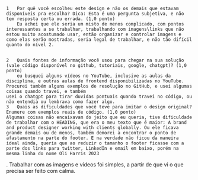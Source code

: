 	1	Por quê você escolheu este design e não os demais que estavam disponíveis pra escolha? Dica: Esta é uma pergunta subjetiva, e não tem resposta certa ou errada. (1,0 ponto)
		Eu achei que ele seria um misto de menos complicado, com pontos interessantes a se trabalhar, trabalhando com imagens\links que não estou muito acostumado usar, então organizar e controlar imagens e como elas serão mostradas, seria legal de trabalhar, e não tão difícil quanto do nível 2.


	2	Quais fontes de informação você usou para chegar na sua solução (vale código disponível no github, tutoriais, google, chatgpt)? (1,0 ponto)
		eu busquei alguns vídeos no YouTube, inclusive as aulas da disciplina, e outras aulas de frontend disponibilizadas no YouTube. Procurei também alguns exemplos de resolução no GitHub, e usei algumas coisas quando travei, e também
	usei o chatgpt para tirar duvidas pontuais quando travei no código, ou não entendia ou lembrava como fazer algo.
	3	Quais as dificuldades que você teve para imitar o design original? Enumere com exemplos reais de código. (1,0 ponto)
	Algumas coisas não encaixavam do jeito que eu queria, tive dificuldade de trabalhar com o HEADING, que era o meu texto que é maior: A brand and product designer working with clients globally. Ou ele ficava grande demais ou de menos, também demorei a encontrar o ponto de afastamento na parte do footer. E na verdade não ficou da maneira ideal ainda, queria que ao reduzir o tamanho o footer ficasse com a parte dos links para twitter, LinkedIn e email em baixo, porém na mesma linha do nome Oli Harris 2023
. Trabalhar com as imagens e vídeos foi simples, a partir de que vi o que precisa ser feito com calma. 
